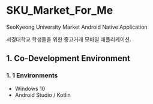 # SKU_Market_For_Me
SeoKyeong University Market Android Native Application

서경대학교 학생들을 위한 중고거래 모바일 애플리케이션.

## 1. Co-Development Environment  
### 1. 1 Environments
- Windows 10
- Android Studio / Kotlin

